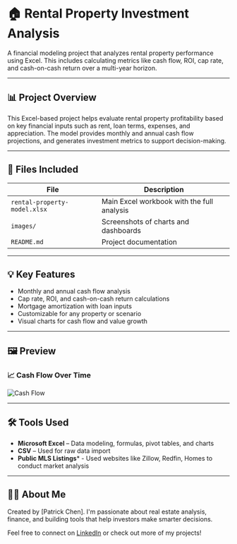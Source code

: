 # 🏠 Rental Property Investment Analysis

A financial modeling project that analyzes rental property performance using Excel. This includes calculating metrics like cash flow, ROI, cap rate, and cash-on-cash return over a multi-year horizon.

---

## 📊 Project Overview

This Excel-based project helps evaluate rental property profitability based on key financial inputs such as rent, loan terms, expenses, and appreciation. The model provides monthly and annual cash flow projections, and generates investment metrics to support decision-making.

---

## 📂 Files Included

| File | Description |
|------|-------------|
| `rental-property-model.xlsx` | Main Excel workbook with the full analysis |
| `images/` | Screenshots of charts and dashboards |
| `README.md` | Project documentation |

---

## 💡 Key Features

- Monthly and annual cash flow analysis
- Cap rate, ROI, and cash-on-cash return calculations
- Mortgage amortization with loan inputs
- Customizable for any property or scenario
- Visual charts for cash flow and value growth

---

## 🖼️ Preview

### 📈 Cash Flow Over Time
![Cash Flow](images/cashflow-chart.png)

---

## 🛠 Tools Used

- **Microsoft Excel** – Data modeling, formulas, pivot tables, and charts
- **CSV** – Used for raw data import
- **Public MLS Listings*** - Used websites like Zillow, Redfin, Homes to conduct market analysis

---

## 🙋‍♂️ About Me

Created by [Patrick Chen]. I'm passionate about real estate analysis, finance, and building tools that help investors make smarter decisions.

Feel free to connect on [LinkedIn](https://linkedin.com/in/patrick-chen3) or check out more of my projects!
